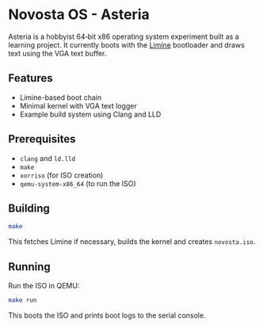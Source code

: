# Novosta OS - Asteria

Asteria is a hobbyist 64‑bit x86 operating system experiment built as a learning
project. It currently boots with the [Limine](https://github.com/limine-bootloader/limine)
bootloader and draws text using the VGA text buffer.

## Features
- Limine-based boot chain
- Minimal kernel with VGA text logger
- Example build system using Clang and LLD

## Prerequisites
- `clang` and `ld.lld`
- `make`
- `xorriso` (for ISO creation)
- `qemu-system-x86_64` (to run the ISO)

## Building
```sh
make
```
This fetches Limine if necessary, builds the kernel and creates `novosta.iso`.

## Running
Run the ISO in QEMU:
```sh
make run
```
This boots the ISO and prints boot logs to the serial console.
